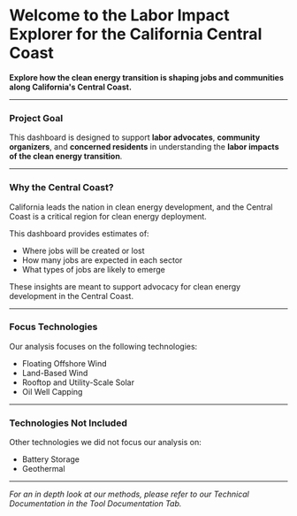 # Welcome to the Labor Impact Explorer for the California Central Coast

**Explore how the clean energy transition is shaping jobs and communities along California's Central Coast.**

---

### Project Goal

This dashboard is designed to support **labor advocates**, **community organizers**, and **concerned residents** in understanding the **labor impacts of the clean energy transition**.

---

### Why the Central Coast?

California leads the nation in clean energy development, and the Central Coast is a critical region for clean energy deployment.

This dashboard provides estimates of:

- Where jobs will be created or lost
- How many jobs are expected in each sector
- What types of jobs are likely to emerge

These insights are meant to support advocacy for clean energy development in the Central Coast.

---

### Focus Technologies

Our analysis focuses on the following technologies:

- Floating Offshore Wind  
- Land-Based Wind  
- Rooftop and Utility-Scale Solar  
- Oil Well Capping  

---

### Technologies Not Included

Other technologies we did not focus our analysis on:

- Battery Storage  
- Geothermal

---

*For an in depth look at our methods, please refer to our Technical Documentation in the Tool Documentation Tab.*
